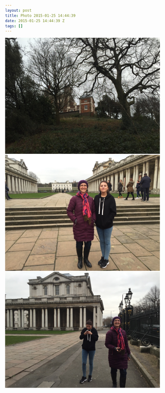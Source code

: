 ```yaml
---
layout: post
title: Photo 2015-01-25 14:44:39
date: 2015-01-25 14:44:39 Z
tags: []
---
```

![](/media/2015/01/109103659607_0.jpg)
![](/media/2015/01/109103659607_1.jpg)
![](/media/2015/01/109103659607_2.jpg)
